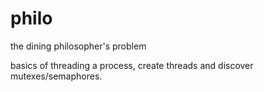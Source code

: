 # philo

the dining philosopher's problem

basics of threading a process, create threads and discover mutexes/semaphores.
